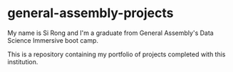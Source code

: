 # general-assembly-projects

My name is Si Rong and I'm a graduate from General Assembly's Data Science Immersive boot camp. 

This is a repository containing my portfolio of projects completed with this institution. 
